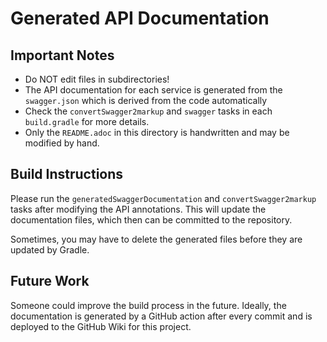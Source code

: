 # Generated API Documentation

## Important Notes

- Do NOT edit files in subdirectories!
- The API documentation for each service is generated from the `swagger.json` which is derived from the code automatically
- Check the `convertSwagger2markup` and `swagger` tasks in each `build.gradle` for more details.
- Only the `README.adoc` in this directory is handwritten and may be modified by hand.

## Build Instructions

Please run the `generatedSwaggerDocumentation` and `convertSwagger2markup` tasks after modifying the API annotations.
This will update the documentation files, which then can be committed to the repository.

Sometimes, you may have to delete the generated files before they are updated by Gradle.

## Future Work

Someone could improve the build process in the future.
Ideally, the documentation is generated by a GitHub action after every commit and
is deployed to the GitHub Wiki for this project.
